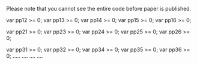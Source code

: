 Please note that you cannot see the entire code before paper is published.

var pp12 >= 0;
var pp13 >= 0;
var pp14 >= 0;
var pp15 >= 0;
var pp16 >= 0;

var pp21 >= 0;
var pp23 >= 0;
var pp24 >= 0;
var pp25 >= 0;
var pp26 >= 0;

var pp31 >= 0;
var pp32 >= 0;
var pp34 >= 0;
var pp35 >= 0;
var pp36 >= 0; 
.....
....
....
....
